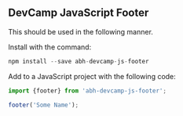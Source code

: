 ## DevCamp JavaScript Footer

This should be used in the following manner.

Install with the command:

```JavaScript
npm install --save abh-devcamp-js-footer
```

Add to a JavaScript project with the following code:

```JavaScript
import {footer} from 'abh-devcamp-js-footer';

footer('Some Name');
```